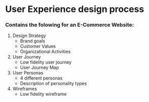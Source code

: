 # User Experience design process

### Contains the folowing for an E-Commerce Website:

1. Design Strategy
	- Brand goals
	- Customer Values
	- Organizational Activities
2. User Journey
	- Low fidelity user journey
	- User Journey Map
3. User Personas
	- 4 different personas
	- Description of personality types
4. Wireframes
	- Low fidelity wireframe